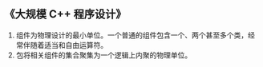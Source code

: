 
## 《大规模 C++ 程序设计》

1. 组件为物理设计的最小单位。一个普通的组件包含一个、两个甚至多个类，经常伴随着适当和自由运算符。
2. 包将相关组件的集合聚集为一个逻辑上内聚的物理单位。

